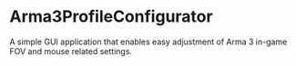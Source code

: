 # Arma3ProfileConfigurator
A simple GUI application that enables easy adjustment of Arma 3 in-game FOV and mouse related settings.
